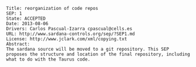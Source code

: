 	Title: reorganization of code repos
	SEP: 1
	State: ACCEPTED
	Date: 2013-08-06
	Drivers: Carlos Pascual-Izarra cpascual@cells.es
	URL: http://www.sardana-controls.org/sep/?SEP1.md
	License: http://www.jclark.com/xml/copying.txt
	Abstract:
	The sardana source will be moved to a git repository. This SEP
	proposes the structure and location of the final repository, including 
	what to do with the Taurus code.
